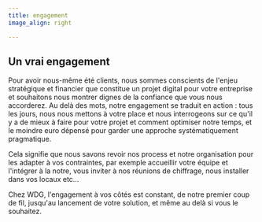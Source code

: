 ```yaml
---
title: engagement
image_align: right

---
```


## Un vrai engagement

Pour avoir nous-même été clients, nous sommes conscients de 
l'enjeu stratégique et financier que constitue un projet digital pour 
votre entreprise et souhaitons nous montrer dignes de la confiance 
que vous nous accorderez. Au delà des mots, notre engagement
 se traduit en action : tous les jours, nous nous mettons à votre place et nous
 interrogeons sur ce qu'il y a de mieux à faire pour votre projet
 et comment optimiser notre temps, et le moindre euro 
dépensé pour garder une approche systématiquement pragmatique.

Cela signifie que nous savons revoir nos process et notre 
organisation pour les adapter à vos contraintes, par exemple 
accueillir votre équipe et l'intégrer à la notre, vous inviter à nos 
réunions de chiffrage, nous installer dans vos locaux etc…

Chez WDG, l'engagement à vos côtés est constant, de notre premier coup de 
fil, jusqu'au lancement de votre solution, et même au delà si vous le souhaitez.
